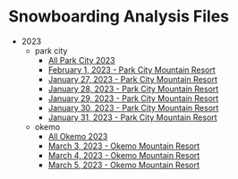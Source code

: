 
# Snowboarding Analysis Files

  - 2023
    - park city
        - [All Park City 2023](2023/park%20city/all_park_city.html)
        - [February 1, 2023 - Park City Mountain Resort](2023/park%20city/February%201%2C%202023%20-%20Park%20City%20Mountain%20Resort.html)
        - [January 27, 2023 - Park City Mountain Resort](2023/park%20city/January%2027%2C%202023%20-%20Park%20City%20Mountain%20Resort.html)
        - [January 28, 2023 - Park City Mountain Resort](2023/park%20city/January%2028%2C%202023%20-%20Park%20City%20Mountain%20Resort.html)
        - [January 29, 2023 - Park City Mountain Resort](2023/park%20city/January%2029%2C%202023%20-%20Park%20City%20Mountain%20Resort.html)
        - [January 30, 2023 - Park City Mountain Resort](2023/park%20city/January%2030%2C%202023%20-%20Park%20City%20Mountain%20Resort.html)
        - [January 31, 2023 - Park City Mountain Resort](2023/park%20city/January%2031%2C%202023%20-%20Park%20City%20Mountain%20Resort.html)
    - okemo
        - [All Okemo 2023](2023/okemo/all_okemo.html)
        - [March 3, 2023 - Okemo Mountain Resort](2023/okemo/March%203%2C%202023%20-%20Okemo%20Mountain%20Resort.html)
        - [March 4, 2023 - Okemo Mountain Resort](2023/okemo/March%204%2C%202023%20-%20Okemo%20Mountain%20Resort.html)
        - [March 5, 2023 - Okemo Mountain Resort](2023/okemo/March%205%2C%202023%20-%20Okemo%20Mountain%20Resort.html)
